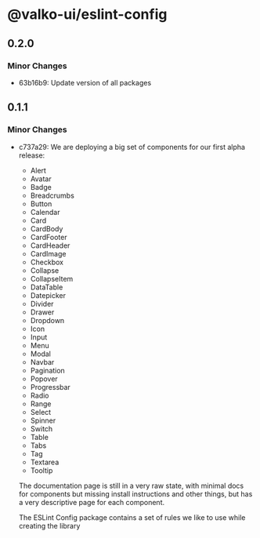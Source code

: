 # @valko-ui/eslint-config

## 0.2.0

### Minor Changes

- 63b16b9: Update version of all packages

## 0.1.1

### Minor Changes

- c737a29: We are deploying a big set of components for our first alpha release:

  - Alert
  - Avatar
  - Badge
  - Breadcrumbs
  - Button
  - Calendar
  - Card
  - CardBody
  - CardFooter
  - CardHeader
  - CardImage
  - Checkbox
  - Collapse
  - CollapseItem
  - DataTable
  - Datepicker
  - Divider
  - Drawer
  - Dropdown
  - Icon
  - Input
  - Menu
  - Modal
  - Navbar
  - Pagination
  - Popover
  - Progressbar
  - Radio
  - Range
  - Select
  - Spinner
  - Switch
  - Table
  - Tabs
  - Tag
  - Textarea
  - Tooltip

  The documentation page is still in a very raw state, with minimal docs for components but missing install instructions and other things, but has a very descriptive page for each component.

  The ESLint Config package contains a set of rules we like to use while creating the library
